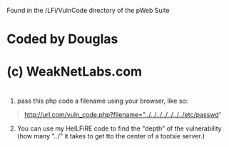 Found in the /LFi/VulnCode directory of the pWeb Suite

# Coded by Douglas
# (c) WeakNetLabs.com
#

1. pass this php code a filename using your browser, like so:

> http://url.com/vuln_code.php?filename="../../../../../../../etc/passwd"

2. You can use my HelLFiRE code to find the "depth" of the vulnerability
(how many "../" it takes to get tto the center of a tootsie server.)